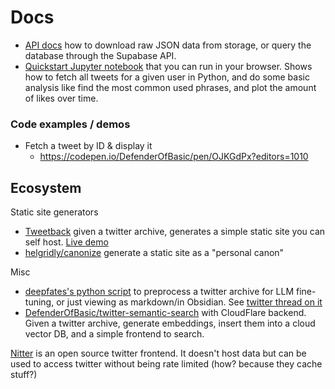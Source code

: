 # Docs

- [API docs](./api-doc.md) how to download raw JSON data from storage, or query the database through the Supabase API.
- [Quickstart Jupyter notebook](https://colab.research.google.com/drive/109XOgTWj-sajpAYhDCNPfts5zvdkpi_s) that you can run in your browser. Shows how to fetch all tweets for a given user in Python, and do some basic analysis like find the most common used phrases, and plot the amount of likes over time.

### Code examples / demos

- Fetch a tweet by ID & display it
  - https://codepen.io/DefenderOfBasic/pen/OJKGdPx?editors=1010
 
## Ecosystem

Static site generators

- [Tweetback](https://github.com/tweetback/tweetback) given a twitter archive, generates a simple static site you can self host. [Live demo](https://www.zachleat.com/twitter/)
- [helgridly/canonize](https://github.com/helgridly/canonize) generate a static site as a "personal canon"

Misc

- [deepfates's python script](https://gist.github.com/deepfates/78c9515ec2c2f263d6a65a19dd10162d) to preprocess a twitter archive for LLM fine-tuning, or just viewing as markdown/in Obsidian. See [twitter thread on it](https://x.com/deepfates/status/1858234863587049678)
- [DefenderOfBasic/twitter-semantic-search](https://github.com/DefenderOfBasic/twitter-semantic-search) with CloudFlare backend. Given a twitter archive, generate embeddings, insert them into a cloud vector DB, and a simple frontend to search.

[Nitter](https://github.com/zedeus/nitter) is an open source twitter frontend. It doesn't host data but can be used to access twitter without being rate limited (how? because they cache stuff?) 
